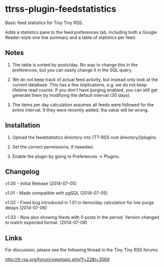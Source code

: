 ttrss-plugin-feedstatistics
===========================

Basic feed statistics for Tiny Tiny RSS. 

Adds a statistics pane to the feed preferences tab, including both a Google Reader-style one line summary and a table of statistics per feed.

Notes
-----

1) The table is sorted by posts/day. No way to change this in the preferences, but you can easily change it in the SQL query.

2) We do not keep track of actual feed activity, but instead only look at the current database. This has a few implications, e.g. we do not keep lifetime read counts. 
If you don't have purging enabled, you can still get generate them by modifying the default interval (30 days). 

3) The items per day calculation assumes all feeds were followed for the entire interval. If they were recently added, the value will be wrong.

Installation
------------

1) Upload the feedstatistics directory into [TT-RSS root directory]/plugins.

2) Set the correct permissions, if neeeded.

3) Enable the plugin by going to Preferences -> Plugins.

Changelog
---------

v1.00 - Initial Release (2014-07-05)

v1.01 - Made compatible with pgSQL (2014-07-05)

v1.02 - Fixed bug introduced in 1.01 in items/day calculation for low purge delays (2014-07-06)

v1.03 - Now also showing feeds with 0 posts in the period. Version changed to match expected format. (2014-07-08)

Links
-----

For discussion, please see the following thread in the Tiny Tiny RSS forums.

http://tt-rss.org/forum/viewtopic.php?f=22&t=3069